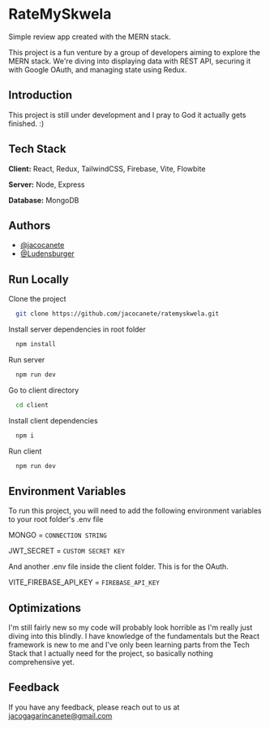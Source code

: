 # RateMySkwela

Simple review app created with the MERN stack.

This project is a fun venture by a group of developers aiming to explore the MERN stack. We're diving into displaying data with REST API, securing it with Google OAuth, and managing state using Redux.

## Introduction

This project is still under development and I pray to God it actually gets finished. :)

## Tech Stack

**Client:** React, Redux, TailwindCSS, Firebase, Vite, Flowbite

**Server:** Node, Express

**Database:** MongoDB

## Authors

- [@jacocanete](https://www.github.com/jacocanete)
- [@Ludensburger](https://github.com/Ludensburger)

## Run Locally

Clone the project

```bash
  git clone https://github.com/jacocanete/ratemyskwela.git
```

Install server dependencies in root folder

```bash
  npm install
```

Run server

```bash
  npm run dev
```

Go to client directory

```bash
  cd client
```

Install client dependencies

```bash
  npm i
```

Run client

```bash
  npm run dev
```

## Environment Variables

To run this project, you will need to add the following environment variables to your root folder's .env file

MONGO = `CONNECTION STRING`

JWT_SECRET = `CUSTOM SECRET KEY`

And another .env file inside the client folder. This is for the OAuth.

VITE_FIREBASE_API_KEY = `FIREBASE_API_KEY`

## Optimizations

I'm still fairly new so my code will probably look horrible as I'm really just diving into this blindly. I have knowledge of the fundamentals but the React framework is new to me and I've only been learning parts from the Tech Stack that I actually need for the project, so basically nothing comprehensive yet.

## Feedback

If you have any feedback, please reach out to us at jacogagarincanete@gmail.com
